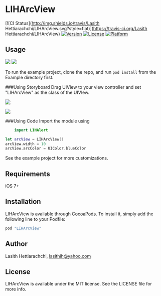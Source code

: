 # LIHArcView

[![CI Status](http://img.shields.io/travis/Lasith Hettiarachchi/LIHArcView.svg?style=flat)](https://travis-ci.org/Lasith Hettiarachchi/LIHArcView)
[![Version](https://img.shields.io/cocoapods/v/LIHArcView.svg?style=flat)](http://cocoapods.org/pods/LIHArcView)
[![License](https://img.shields.io/cocoapods/l/LIHArcView.svg?style=flat)](http://cocoapods.org/pods/LIHArcView)
[![Platform](https://img.shields.io/cocoapods/p/LIHArcView.svg?style=flat)](http://cocoapods.org/pods/LIHArcView)

## Usage

<img src="https://4.bp.blogspot.com/-yAxuby5AZbI/Vukkihg3dUI/AAAAAAAACvU/j8x2Wk-gfUknzjB4a9Z2DcDSVst_XPPmQ/s400/LIHArcView1_1.gif">
<img src="https://3.bp.blogspot.com/-I9GIeVsR6Os/VuklifaEzzI/AAAAAAAACvc/Wu3gDj3zRb4hYGvBOKWA0mJ7KuiUSisMQ/s400/LIHArcView2_2.gif">

To run the example project, clone the repo, and run `pod install` from the Example directory first.

###Using Storyboard
Drag UIView to your view controller and set "LIHArcView" as the class of the UIVIew.
<p><img src="https://1.bp.blogspot.com/-6GOOkL5gih4/Vuj2S5eToYI/AAAAAAAACvE/igdOqyFOiTAxjBWQBt1irRUZwbyUDlE_w/s1600/LIHArcView1.png"></p>

<p><img src="https://4.bp.blogspot.com/-XdFVOFm3y6k/Vuj2S_9p46I/AAAAAAAACvA/E113AEvIIgMyeZ27mBQXa8NxhyXPf7ysg/s1600/LIHArcView2.png"></p>

###Using Code
Import the module using
```Swift
    import LIHAlert
```

```Swift
let arcView = LIHArcView()
arcView.width = 10
arcView.arcColor = UIColor.blueColor
```

See the example project for more customizations.

## Requirements
iOS 7+

## Installation

LIHArcView is available through [CocoaPods](http://cocoapods.org). To install
it, simply add the following line to your Podfile:

```ruby
pod "LIHArcView"
```

## Author

Lasith Hettiarachchi, lasithih@yahoo.com

## License

LIHArcView is available under the MIT license. See the LICENSE file for more info.
